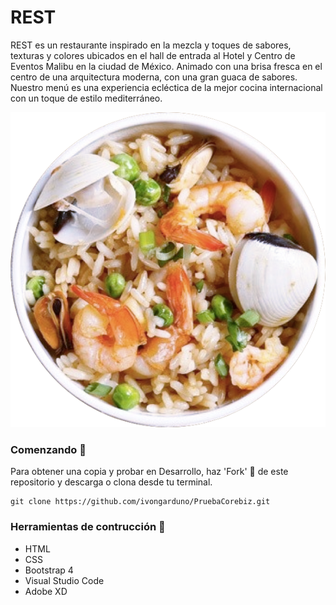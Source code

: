# REST

REST es un restaurante inspirado en la mezcla y toques de sabores, texturas y colores ubicados en el hall de entrada al Hotel y Centro de Eventos Malibu en la ciudad de México. Animado con una brisa fresca en el centro de una arquitectura moderna, con una gran guaca de sabores. Nuestro menú es una experiencia ecléctica de la mejor cocina internacional con un toque de estilo mediterráneo.

![](img/platilloMain.png)

### Comenzando :rocket:

Para obtener una copia y probar en Desarrollo, haz 'Fork' :fork_and_knife: de este repositorio y descarga o clona desde tu terminal.

    git clone https://github.com/ivongarduno/PruebaCorebiz.git


### Herramientas de contrucción :wrench:

* HTML
* CSS
* Bootstrap 4
* Visual Studio Code
* Adobe XD